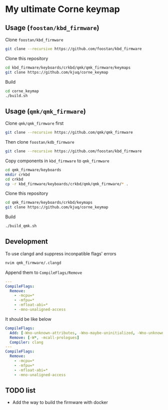 # My ultimate Corne keymap

## Usage (`foostan/kbd_firmware`)

Clone `foostan/kbd_firmware`

```sh
git clone --recursive https://github.com/foostan/kbd_firmware
```

Clone this repository

```sh
cd kbd_firmware/keyboards/crkbd/qmk/qmk_firmware/keymaps
git clone https://github.com/kjuq/corne_keymap
```

Build

```sh
cd corne_keymap
./build.sh
```

## Usage (`qmk/qmk_firmware`)

Clone `qmk/qmk_firmware` first

```bash
git clone --recursive https://github.com/qmk/qmk_firmware
```

Then clone `foostan/kdb_firmware`

```bash
git clone --recursive https://github.com/foostan/kbd_firmware
```

Copy components in `kbd_firmware` to `qmk_firmware`

```bash
cd qmk_firmware/keyboards
mkdir crkbd
cd crkbd
cp -r kbd_firmware/keyboards/crkbd/qmk/qmk_firmware/* .
```

Clone this repository

```bash
cd qmk_firmware/keyboards/crkbd/keymaps
git clone https://github.com/kjuq/corne_keymap
```

Build

```bash
./build_qmk.sh
```

## Development

To use clangd and suppress inconpatible flags' errors

```bash
nvim qmk_firmware/.clangd
```

Append them to `CompileFlags/Remove`

```yaml
---
CompileFlags:
  Remove:
    - -mcpu=*
    - -mfpu=*
    - -mfloat-abi=*
    - -mno-unaligned-access
```

It should be like below

```yaml
CompileFlags:
  Add: [-Wno-unknown-attributes, -Wno-maybe-uninitialized, -Wno-unknown-warning-option]
  Remove: [-W*, -mcall-prologues]
  Compiler: clang
---
CompileFlags:
  Remove:
    - -mcpu=*
    - -mfpu=*
    - -mfloat-abi=*
    - -mno-unaligned-access
```

## TODO list

- Add the way to build the firmware with docker

